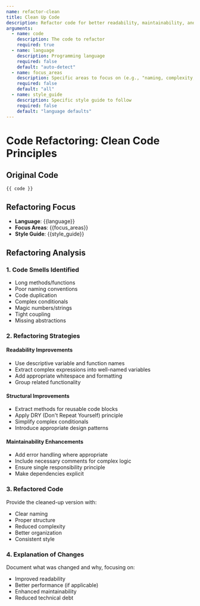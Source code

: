 ```yaml
---
name: refactor-clean
title: Clean Up Code
description: Refactor code for better readability, maintainability, and adherence to best practices
arguments:
  - name: code
    description: The code to refactor
    required: true
  - name: language
    description: Programming language
    required: false
    default: "auto-detect"
  - name: focus_areas
    description: Specific areas to focus on (e.g., "naming, complexity, duplication")
    required: false
    default: "all"
  - name: style_guide
    description: Specific style guide to follow
    required: false
    default: "language defaults"
---
```


# Code Refactoring: Clean Code Principles

## Original Code
```{{language}}
{{ code }}
```

## Refactoring Focus
- **Language**: {{language}}
- **Focus Areas**: {{focus_areas}}
- **Style Guide**: {{style_guide}}

## Refactoring Analysis

### 1. Code Smells Identified
- Long methods/functions
- Poor naming conventions
- Code duplication
- Complex conditionals
- Magic numbers/strings
- Tight coupling
- Missing abstractions

### 2. Refactoring Strategies

#### Readability Improvements
- Use descriptive variable and function names
- Extract complex expressions into well-named variables
- Add appropriate whitespace and formatting
- Group related functionality

#### Structural Improvements
- Extract methods for reusable code blocks
- Apply DRY (Don't Repeat Yourself) principle
- Simplify complex conditionals
- Introduce appropriate design patterns

#### Maintainability Enhancements
- Add error handling where appropriate
- Include necessary comments for complex logic
- Ensure single responsibility principle
- Make dependencies explicit

### 3. Refactored Code
Provide the cleaned-up version with:
- Clear naming
- Proper structure
- Reduced complexity
- Better organization
- Consistent style

### 4. Explanation of Changes
Document what was changed and why, focusing on:
- Improved readability
- Better performance (if applicable)
- Enhanced maintainability
- Reduced technical debt